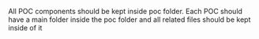 All POC components should be kept inside poc folder.
Each POC should have a main folder inside the poc folder and all related files should be kept inside of it
